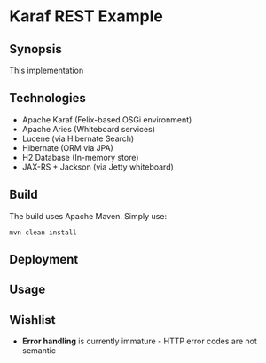 # Karaf REST Example

## Synopsis

This implementation 

## Technologies

* Apache Karaf (Felix-based OSGi environment)
* Apache Aries (Whiteboard services)
* Lucene (via Hibernate Search)
* Hibernate (ORM via JPA)
* H2 Database (In-memory store)
* JAX-RS + Jackson (via Jetty whiteboard)

## Build

The build uses Apache Maven. Simply use:

```
mvn clean install
```

## Deployment

## Usage

## Wishlist

- **Error handling** is currently immature - HTTP error codes are not semantic
